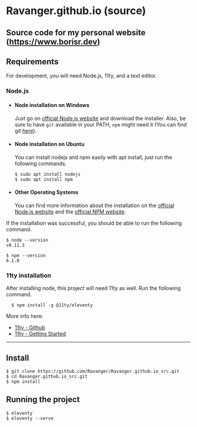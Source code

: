 # Ravanger.github.io (source)

Source code for my personal website (https://www.borisr.dev)
---
## Requirements

For development, you will need Node.js, 11ty, and a text editor.

### Node.js
- #### Node installation on Windows

  Just go on [official Node.js website](https://nodejs.org/) and download the installer.
Also, be sure to have `git` available in your PATH, `npm` might need it (You can find git [here](https://git-scm.com/)).

- #### Node installation on Ubuntu

  You can install nodejs and npm easily with apt install, just run the following commands.

      $ sudo apt install nodejs
      $ sudo apt install npm

- #### Other Operating Systems
  You can find more information about the installation on the [official Node.js website](https://nodejs.org/) and the [official NPM website](https://npmjs.org/).

If the installation was successful, you should be able to run the following command.

    $ node --version
    v8.11.3

    $ npm --version
    6.1.0

### 11ty installation
  After installing node, this project will need 11ty as well. Run the following command.

      $ npm install -g @11ty/eleventy
    
More info here:
- [11ty - Github](https://github.com/11ty/eleventy)
- [11ty - Getting Started](https://www.11ty.io/docs/getting-started/)
---

## Install

    $ git clone https://github.com/Ravanger/Ravanger.github.io_src.git
    $ cd Ravanger.github.io_src.git
    $ npm install

## Running the project

    $ eleventy
    $ eleventy --serve
